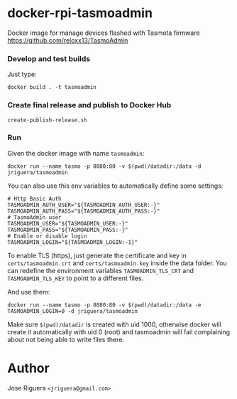 # docker-rpi-tasmoadmin

Docker image for manage devices flashed with Tasmota firmware
https://github.com/reloxx13/TasmoAdmin


### Develop and test builds

Just type:

```
docker build . -t tasmoadmin
```

### Create final release and publish to Docker Hub

```
create-publish-release.sh
```


### Run

Given the docker image with name `tasmoadmin`:

```
docker run --name tasmo -p 8080:80 -v $(pwd)/datadir:/data -d jriguera/tasmoadmin
```

You can also use this env variables to automatically define some settings:

```
# Http Basic Auth
TASMOADMIN_AUTH_USER="${TASMOADMIN_AUTH_USER:-}"
TASMOADMIN_AUTH_PASS="${TASMOADMIN_AUTH_PASS:-}"
# TasmoAdmin user
TASMOADMIN_USER="${TASMOADMIN_USER:-}"
TASMOADMIN_PASS="${TASMOADMIN_PASS:-}"
# Enable or disable login
TASMOADMIN_LOGIN="${TASMOADMIN_LOGIN:-1}"
```

To enable TLS (https), just generate the certificate and key in `certs/tasmoadmin.crt`
and `certs/tasmoadmin.key` inside the data folder. You can redefine the environment
variables `TASMOADMIN_TLS_CRT` and `TASMOADMIN_TLS_KEY` to point to a different files.


And use them:

```
docker run --name tasmo -p 8080:80 -v $(pwd)/datadir:/data -e TASMOADMIN_LOGIN=0 -d jriguera/tasmoadmin

```

Make sure `$(pwd)/datadir` is created with uid 1000, otherwise docker will create it automatically
with uid 0 (root) and tasmoadmin will fail complaining about not being able to write files there.


# Author

Jose Riguera `<jriguera@gmail.com>`

